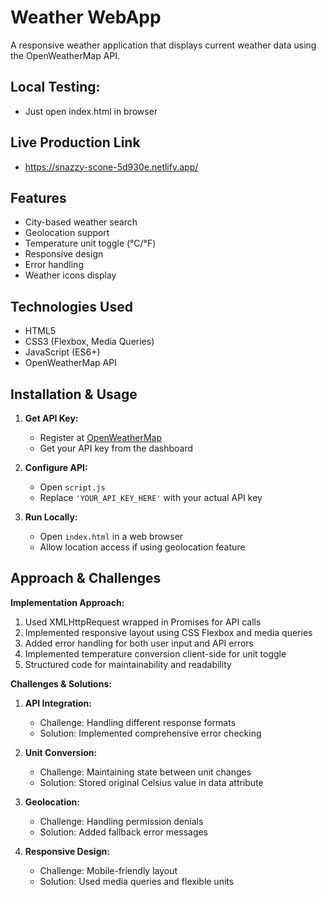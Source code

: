 # Weather WebApp

A responsive weather application that displays current weather data using the OpenWeatherMap API.

## Local Testing:
- Just open index.html in browser

## Live Production Link
- https://snazzy-scone-5d930e.netlify.app/

## Features
- City-based weather search
- Geolocation support
- Temperature unit toggle (°C/°F)
- Responsive design
- Error handling
- Weather icons display

## Technologies Used
- HTML5
- CSS3 (Flexbox, Media Queries)
- JavaScript (ES6+)
- OpenWeatherMap API

## Installation & Usage

1. **Get API Key:**
   - Register at [OpenWeatherMap](https://home.openweathermap.org/users/sign_up)
   - Get your API key from the dashboard

2. **Configure API:**
   - Open `script.js`
   - Replace `'YOUR_API_KEY_HERE'` with your actual API key

3. **Run Locally:**
   - Open `index.html` in a web browser
   - Allow location access if using geolocation feature

## Approach & Challenges

**Implementation Approach:**
1. Used XMLHttpRequest wrapped in Promises for API calls
2. Implemented responsive layout using CSS Flexbox and media queries
3. Added error handling for both user input and API errors
4. Implemented temperature conversion client-side for unit toggle
5. Structured code for maintainability and readability

**Challenges & Solutions:**
1. **API Integration:**
   - Challenge: Handling different response formats
   - Solution: Implemented comprehensive error checking

2. **Unit Conversion:**
   - Challenge: Maintaining state between unit changes
   - Solution: Stored original Celsius value in data attribute

3. **Geolocation:**
   - Challenge: Handling permission denials
   - Solution: Added fallback error messages

4. **Responsive Design:**
   - Challenge: Mobile-friendly layout
   - Solution: Used media queries and flexible units

